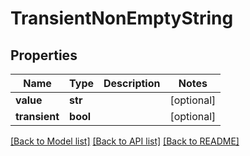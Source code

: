# TransientNonEmptyString

## Properties
Name | Type | Description | Notes
------------ | ------------- | ------------- | -------------
**value** | **str** |  | [optional] 
**transient** | **bool** |  | [optional] 

[[Back to Model list]](../README.md#documentation-for-models) [[Back to API list]](../README.md#documentation-for-api-endpoints) [[Back to README]](../README.md)


